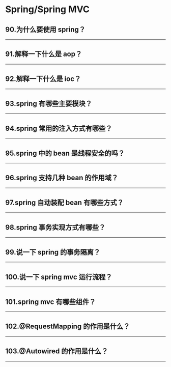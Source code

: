 # Spring/Spring MVC
## 90.为什么要使用 spring？
---
## 91.解释一下什么是 aop？
---
## 92.解释一下什么是 ioc？
---
## 93.spring 有哪些主要模块？
---
## 94.spring 常用的注入方式有哪些？
---
## 95.spring 中的 bean 是线程安全的吗？
---
## 96.spring 支持几种 bean 的作用域？
---
## 97.spring 自动装配 bean 有哪些方式？
---
## 98.spring 事务实现方式有哪些？
---
## 99.说一下 spring 的事务隔离？
---
## 100.说一下 spring mvc 运行流程？
---
## 101.spring mvc 有哪些组件？
---
## 102.@RequestMapping 的作用是什么？
---
## 103.@Autowired 的作用是什么？
---